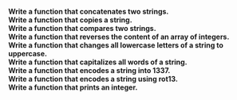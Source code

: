 **Write a function that concatenates two strings.**<br>
**Write a function that copies a string.**<br>
**Write a function that compares two strings.**<br>
**Write a function that reverses the content of an array of integers.**<br>
**Write a function that changes all lowercase letters of a string to uppercase.**<br>
**Write a function that capitalizes all words of a string.**<br>
**Write a function that encodes a string into 1337.**<br>
**Write a function that encodes a string using rot13.**<br>
**Write a function that prints an integer.**<br>
